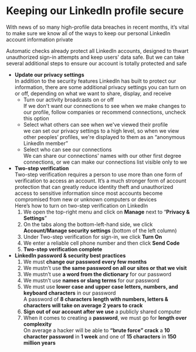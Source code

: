 # Keeping our LinkedIn profile secure



With news of so many high-profile data breaches in recent months, it’s vital to make sure we know all of the ways to keep our personal LinkedIn account information private

Automatic checks already protect all LinkedIn accounts, designed to thwart unauthorized sign-in attempts and keep users' data safe. But we can take several additional steps to ensure our account is totally protected and safe

* **Update our privacy settings**\
  In addition to the security features LinkedIn has built to protect our information, there are some additional privacy settings you can turn on or off, depending on what we want to share, display, and receive
  * Turn our activity broadcasts on or off\
    If we don't want our connections to see when we make changes to our profile, follow companies or recommend connections, uncheck this option
  * Select what others can see when we've viewed their profile\
    we can set our privacy settings to a high level, so when we view other peoples’ profiles, we're displayed to them as an “anonymous LinkedIn member”
  * Select who can see our connections\
    We can share our connections' names with our other first degree connections, or we can make our connections list visible only to we
* **Two-step verification**\
  Two-step verification requires a person to use more than one form of verification to access an account. It’s a much stronger form of account protection that can greatly reduce identity theft and unauthorized access to sensitive information since most accounts become compromised from new or unknown computers or devices\
  Here’s how to turn on two-step verification on LinkedIn
  1. We open the top-right menu and click on **Manage** next to “**Privacy & Settings**”
  2. On the tabs along the bottom-left-hand side, we click **Account/Manage security settings** (bottom of the left column)
  3. Under Two-step verification for sign-in, we click **Turn On**
  4. We enter a reliable cell phone number and then click **Send Code**
  5. **Two-step verification complete**
* **LinkedIn password & security best practices**
  1. We must **change our password every few months**
  2. We mustn’t use **the same password on all our sites or that we visit**
  3. We mustn’t use **a word from the dictionary** for our password
  4. We mustn’t use **names or slang terms** for our password
  5. We must use **lower case and upper case letters, numbers, and keyboard characters** in our password\
     A password of **8 characters length with numbers, letters & characters will take on average 2 years to crack**
  6. **Sign out of our account after we use** a publicly shared computer
  7. When it comes to creating a **password**, we must go for **length over complexity**\
     On average a hacker will be able to **“brute force” crack** a **10 character password** in **1 week** and one of **15 characters** in **150 million years**

